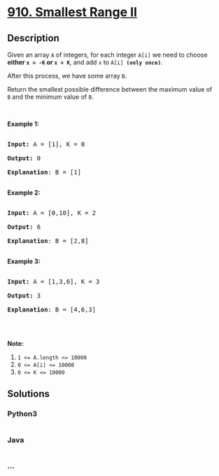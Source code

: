 # [910. Smallest Range II](https://leetcode.com/problems/smallest-range-ii)



## Description

<p>Given an array <code>A</code> of integers, for each integer <code>A[i]</code> we need to choose <strong>either&nbsp;<code>x = -K</code>&nbsp;or <code>x = K</code></strong>, and add <code>x</code> to <code>A[i] <strong>(only once)</strong></code>.</p>



<p>After this process, we have some array <code>B</code>.</p>



<p>Return the smallest possible difference between the maximum value of <code>B</code>&nbsp;and the minimum value of <code>B</code>.</p>



<p>&nbsp;</p>



<ol>

</ol>



<div>

<p><strong>Example 1:</strong></p>



<pre>

<strong>Input: </strong>A = <span id="example-input-1-1">[1]</span>, K = <span id="example-input-1-2">0</span>

<strong>Output: </strong><span id="example-output-1">0</span>

<span><strong>Explanation</strong>: B = [1]</span>

</pre>



<div>

<p><strong>Example 2:</strong></p>



<pre>

<strong>Input: </strong>A = <span id="example-input-2-1">[0,10]</span>, K = <span id="example-input-2-2">2</span>

<strong>Output: </strong><span id="example-output-2">6

</span><span><strong>Explanation</strong>: B = [2,8]</span>

</pre>



<div>

<p><strong>Example 3:</strong></p>



<pre>

<strong>Input: </strong>A = <span id="example-input-3-1">[1,3,6]</span>, K = <span id="example-input-3-2">3</span>

<strong>Output: </strong><span id="example-output-3">3</span>

<span><strong>Explanation</strong>: B = [4,6,3]</span>

</pre>



<p>&nbsp;</p>



<p><strong>Note:</strong></p>



<ol>
	<li><code>1 &lt;= A.length &lt;= 10000</code></li>
	<li><code>0 &lt;= A[i] &lt;= 10000</code></li>
	<li><code>0 &lt;= K &lt;= 10000</code></li>
</ol>

</div>

</div>

</div>

## Solutions

<!-- tabs:start -->

### **Python3**

```python

```

### **Java**

```java

```

### **...**

```

```

<!-- tabs:end -->
